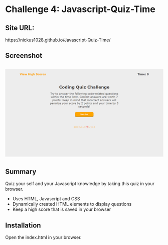 # Challenge 4: Javascript-Quiz-Time
 
 <h2>Site URL:</h2>
 https://nickus1028.github.io/Javascript-Quiz-Time/

 <h2>Screenshot<h2>
 <img src="./assets/images/javascript-quiz-time.jpg" alt="Screenshot of the Javascript Quiz Site"></img>
   
 <h2>Summary</h2>
 Quiz your self and your Javascript knowledge by taking this quiz in your browser.
 <br>
 <ul>
    <li>Uses HTML, Javascript and CSS</li>
    <li>Dynamically created HTML elements to display questions</li>
    <li>Keep a high score that is saved in your browser</li>
 </ul>

 
<h2>Installation</h2>
Open the index.html in your browser.
   

